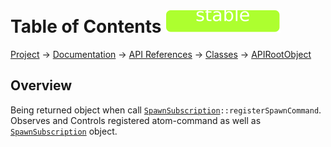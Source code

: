 # Table of Contents ![stable]
[Project](https://github.com/ksxatompackages/quick-spawn) → [Documentation](../..) → [API References](..) → [Classes](.) → [APIRootObject](./api.md)

## Overview

Being returned object when call <code>[SpawnSubscription](./classes/spawn-subscription.md)::registerSpawnCommand</code>. Observes and Controls registered atom-command as well as [`SpawnSubscription`](./classes/spawn-subscription.md) object.

[fixed]: ../../images/badges/fixed.svg
[stable]: ../../images/badges/stable.svg
[exprimental]: ../../images/badges/exprimental.svg
[deprecated]: ../../images/badges/deprecated.svg

